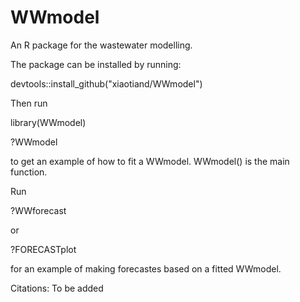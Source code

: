 # WWmodel

An R package for the wastewater modelling.

The package can be installed by running:

devtools::install_github("xiaotiand/WWmodel")

Then run

library(WWmodel)

?WWmodel

to get an example of how to fit a WWmodel. WWmodel() is the main function.

Run

?WWforecast

or

?FORECASTplot

for an example of making forecastes based on a fitted WWmodel.

Citations: To be added

